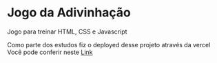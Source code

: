 # Jogo da Adivinhação
Jogo para treinar HTML, CSS e Javascript

Como parte dos estudos fiz o deployed desse projeto através da vercel
Você pode conferir neste <a href=https://jogodaadivinhacao.vercel.app/ target="_blank">Link</a>
